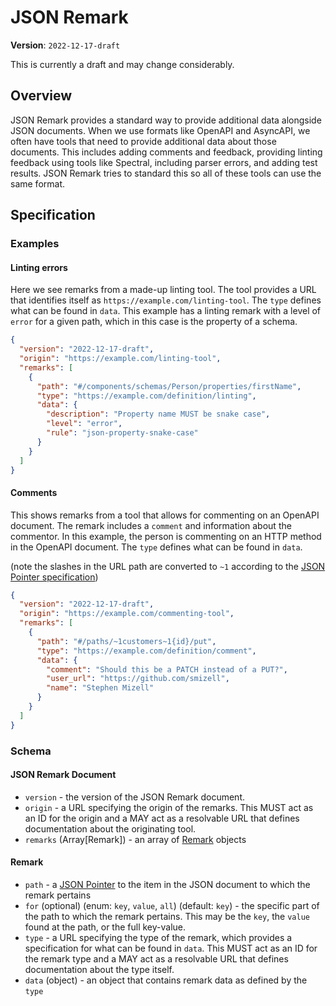 # JSON Remark

**Version**: `2022-12-17-draft`

This is currently a draft and may change considerably.

## Overview

JSON Remark provides a standard way to provide additional data alongside JSON documents. When we use formats like OpenAPI and AsyncAPI, we often have tools that need to provide additional data about those documents. This includes adding comments and feedback, providing linting feedback using tools like Spectral, including parser errors, and adding test results. JSON Remark tries to standard this so all of these tools can use the same format.

## Specification

### Examples

#### Linting errors

Here we see remarks from a made-up linting tool. The tool provides a URL that identifies itself as `https://example.com/linting-tool`. The `type` defines what can be found in `data`. This example has a linting remark with a level of `error` for a given path, which in this case is the property of a schema.

```json
{
  "version": "2022-12-17-draft",
  "origin": "https://example.com/linting-tool",
  "remarks": [
    {
      "path": "#/components/schemas/Person/properties/firstName",
      "type": "https://example.com/definition/linting",
      "data": {
        "description": "Property name MUST be snake case",
        "level": "error",
        "rule": "json-property-snake-case"
      }
    }
  ]
}
```

#### Comments

This shows remarks from a tool that allows for commenting on an OpenAPI document. The remark includes a `comment` and information about the commentor. In this example, the person is commenting on an HTTP method in the OpenAPI document. The `type` defines what can be found in `data`.

(note the slashes in the URL path are converted to `~1` according to the [JSON Pointer specification](https://www.rfc-editor.org/rfc/rfc6901))

```json
{
  "version": "2022-12-17-draft",
  "origin": "https://example.com/commenting-tool",
  "remarks": [
    {
      "path": "#/paths/~1customers~1{id}/put",
      "type": "https://example.com/definition/comment",
      "data": {
        "comment": "Should this be a PATCH instead of a PUT?",
        "user_url": "https://github.com/smizell",
        "name": "Stephen Mizell"
      }
    }
  ]
}
```

### Schema

#### JSON Remark Document

- `version` - the version of the JSON Remark document.
- `origin` - a URL specifying the origin of the remarks. This MUST act as an ID for the origin and a MAY act as a resolvable URL that defines documentation about the originating tool.
- `remarks` (Array[Remark]) - an array of [Remark](#Remark) objects

#### Remark

- `path` - a [JSON Pointer](https://www.rfc-editor.org/rfc/rfc6901) to the item in the JSON document to which the remark pertains
- `for` (optional) (enum: `key`, `value`, `all`) (default: `key`) - the specific part of the path to which the remark pertains. This may be the `key`, the `value` found at the path, or the full key-value.
- `type` - a URL specifying the type of the remark, which provides a specification for what can be found in `data`. This MUST act as an ID for the remark type and a MAY act as a resolvable URL that defines documentation about the type itself.
- `data` (object) - an object that contains remark data as defined by the `type`
